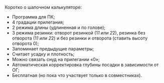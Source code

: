 Коротко о шапочном калькуляторе: 
- Программа для ПК; 
- 4 градации прилегания; 
- 2 режима длины (удлиненная и по голове); 
- 3 режима резинки: отворот резинкой (1*1 или 2*2), резинка без отворота (1*1 или 2*2) и без резинки и отворота (ставить высоту отворота 0); 
- Запоминает предыдущие параметры; 
- Считает усадку и плотность; 
- Можно связать снуд на прилегании «0»; 
- Автоматическая корректировка глубины посадки в зависимости от ОГ; 
- Бесплатная (но пока что участвует только в совместниках).
